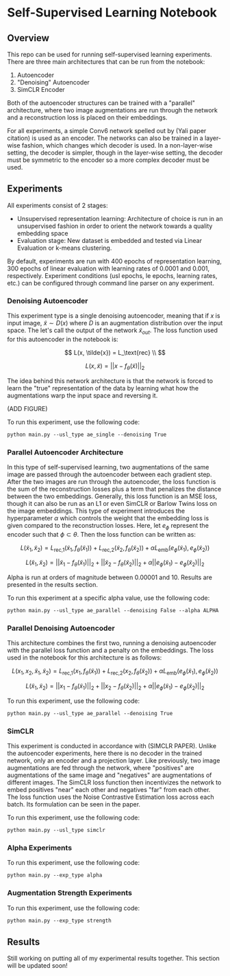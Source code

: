 # Self-Supervised Learning Notebook

## Overview

This repo can be used for running self-supervised learning experiments. There are three main architectures that can be
run from the notebook:

1) Autoencoder
2) "Denoising" Autoencoder
3) SimCLR Encoder

Both of the autoencoder structures can be trained with a "parallel" architecture, where two image augmentations are run
through the network and a reconstruction loss is placed on their embeddings.

For all experiments, a simple Conv6 network spelled out by (Yali paper citation) is used as an encoder. The networks
can also be trained in a layer-wise fashion, which changes which decoder is used. In a non-layer-wise setting, the
decoder is simpler, though in the layer-wise setting, the decoder must be symmetric to the encoder so a more complex
decoder must be used.

## Experiments

All experiments consist of 2 stages:
- Unsupervised representation learning: Architecture of choice is run in an unsupervised fashion in order to orient the
network towards a quality embedding space
- Evaluation stage: New dataset is embedded and tested via Linear Evaluation or k-means clustering.

By default, experiments are run with 400 epochs of representation learning, 300 epochs of linear evaluation with
learning rates of 0.0001 and 0.001, respectively. Experiment conditions (usl epochs, le epochs, learning rates, etc.) 
can be configured through command line parser on any experiment.

### Denoising Autoencoder

This experiment type is a single denoising autoencoder, meaning that if $x$ is input image, $\tilde{x} \sim D(x)$ where 
$D$ is an augmentation distribution over the input space. The let's call the output of the network $\tilde{x}_{out}$. 
The loss function used for this autoencoder in the notebook is:

$$
L(x, \tilde{x}) = L_\text{rec} \\
$$


$$
L(x, \tilde{x}) = ||x - f_\theta (\tilde{x})||_2
$$

The idea behind this network architecture is that the network is forced to learn the "true" representation of the data
by learning what how the augmentations warp the input space and reversing it. 

(ADD FIGURE)

To run this experiment, use the following code:
```markdown
python main.py --usl_type ae_single --denoising True
```

### Parallel Autoencoder Architecture

In this type of self-supervised learning, two augmentations of the same image are passed through the autoencoder between 
each gradient step. After the two images are run through the autoencoder, the loss function is the sum of the reconstruction losses plus a
term that penalizes the distance between the two embeddings. Generally, this loss function is an MSE loss, though it can
also be run as an L1 or even SimCLR or Barlow Twins loss on the image embeddings. This type of experiment introduces
the hyperparameter $\alpha$ which controls the weight that the embedding loss is given compared to the reconstruction
losses. Here, let $e_{\phi}$ represent the encoder such that $\phi \subset \theta$. Then the loss function can be written as:

$$ 
L(\tilde{x}_ 1, \tilde{x}_ 2) = L_\text{rec,1}(\tilde{x}_ 1, f_\theta (\tilde{x}_ 1)) + L_\text{rec,2}(\tilde{x}_ 2, f_\theta (\tilde{x}_ 2)) + 
\alpha L_\text{emb}(e_ \phi(\tilde{x}_ 1), e_ \phi(\tilde{x}_ 2))
$$


$$ 
L(\tilde{x}_ 1, \tilde{x}_ 2) = ||\tilde{x}_ 1 - f_\theta (\tilde{x}_ 1)||_ 2 + ||\tilde{x}_ 2 - f_\theta (\tilde{x}_ 2)||_ 2 + \alpha ||e_ \phi(\tilde{x}_ 1) - 
e_ \phi (\tilde{x}_ 2)||_ 2
$$

Alpha is run at orders of magnitude between 0.00001 and 10. Results are presented in the results section.


To run this experiment at a specific alpha value, use the following code:
```markdown
python main.py --usl_type ae_parallel --denoising False --alpha ALPHA
```

### Parallel Denoising Autoencoder

This architecture combines the first two, running a denoising autoencoder with the parallel loss function and a penalty
on the embeddings. The loss used in the notebook for this architecture is as follows:

$$ 
L(x_ 1, x_ 2, \tilde{x}_ 1, \tilde{x}_ 2) = L_\text{rec,1}(x_ 1, f_\theta (\tilde{x}_ 1)) + L_\text{rec,2}(x_ 2, f_\theta (\tilde{x}_ 2)) + 
\alpha L_\text{emb}(e_ \phi(\tilde{x}_ 1), e_ \phi(\tilde{x}_ 2))
$$


$$ 
L(\tilde{x}_ 1, \tilde{x}_ 2) = ||x_ 1 - f_\theta (\tilde{x}_ 1)||_ 2 + ||x_ 2 - f_\theta (\tilde{x}_ 2)||_ 2 + \alpha ||e_ \phi(\tilde{x}_ 1) - 
e_ \phi (\tilde{x}_ 2)||_ 2
$$


To run this experiment, use the following code:
```markdown
python main.py --usl_type ae_parallel --denoising True
```

### SimCLR

This experiment is conducted in accordance with (SIMCLR PAPER). Unlike the autoencoder experiments, here there is no
decoder in the trained network, only an encoder and a projection layer. Like previously, two image augmentations are fed
through the network, where "positives" are augmentations of the same image and "negatives" are augmentations of
different images. The SimCLR loss function then incentivizes the network to embed positives "near" each other and
negatives "far" from each other. The loss function uses the Noise Contrastive Estimation loss across each batch. Its
formulation can be seen in the paper.


To run this experiment, use the following code:
```markdown
python main.py --usl_type simclr
```

### Alpha Experiments

To run this experiment, use the following code:
```markdown
python main.py --exp_type alpha
```

### Augmentation Strength Experiments

To run this experiment, use the following code:
```markdown
python main.py --exp_type strength
```

## Results

Still working on putting all of my experimental results together. This section will be updated soon!

